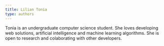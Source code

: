 ```yaml
---
title: Lilian Tonia
type: authors 
---
```

Tonia is an undergraduate computer science student. She loves developing web solutions, artificial intelligence and machine learning algorithms. She is open to research and colaborating with other developers.